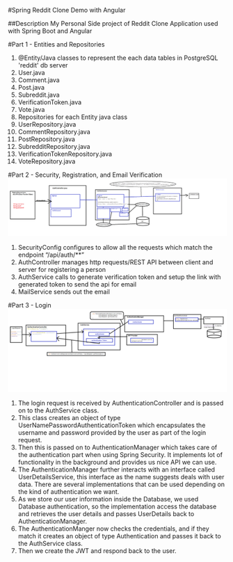 #Spring Reddit Clone Demo with Angular

##Description
My Personal Side project of Reddit Clone Application used with Spring Boot and Angular  

#Part 1 - Entities and Repositories
1. @Entity/Java classes to represent the each data tables in PostgreSQL 'reddit' db server  
 1. User.java  
 2. Comment.java  
 3. Post.java  
 4. Subreddit.java  
 5. VerificationToken.java  
 6. Vote.java  
2. Repositories for each Entity java class  
 1. UserRepository.java  
 2. CommentRepository.java  
 3. PostRepository.java  
 4. SubredditRepository.java  
 5. VerificationTokenRepository.java  
 6. VoteRepository.java  


#Part 2 - Security, Registration, and Email Verification  
![](diagrams/security-register-email.png)  

1. SecurityConfig configures to allow all the requests which match the endpoint “/api/auth/**”  
2. AuthController manages http requests/REST API between client and server for registering a person  
3. AuthService calls to generate verification token and setup the link with generated token to send the api for email  
4. MailService sends out the email  


#Part 3 - Login  
![](diagrams/login.png) 
1. The login request is received by AuthenticationController and is passed on to the AuthService class.  
2. This class creates an object of type UserNamePasswordAuthenticationToken which encapsulates the username and password provided by the user as part of the login request.  
3. Then this is passed on to AuthenticationManager which takes care of the authentication part when using Spring Security. It implements lot of functionality in the background and provides us nice API we can use.  
4. The AuthenticationManager further interacts with an interface called UserDetailsService, this interface as the name suggests deals with user data. There are several implementations that can be used depending on the kind of authentication we want.  
5. As we store our user information inside the Database, we used Database authentication, so the implementation access the database and retrieves the user details and passes UserDetails back to AuthenticationManager.
6. The AuthenticationManger now checks the credentials, and if they match it creates an object of type Authentication and passes it back to the AuthService class.
7. Then we create the JWT and respond back to the user.


